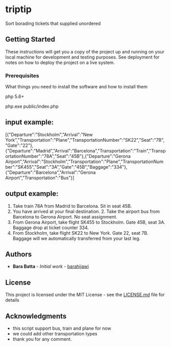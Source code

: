 # triptip

Sort borading tickets that supplied unordered

## Getting Started

These instructions will get you a copy of the project up and running on your local machine for development and testing purposes. See deployment for notes on how to deploy the project on a live system.

### Prerequisites

What things you need to install the software and how to install them

php 5.6+


php.exe public/index.php

## input example:
[{"Departure":"Stockholm","Arrival":"New York","Transportation":"Plane","TransportationNumber":"SK22","Seat":"7B","Gate":"22"},{"Departure":"Madrid","Arrival":"Barcelona","Transportation":"Train","TransportationNumber":"78A","Seat":"45B"},{"Departure":"Gerona Airport","Arrival":"Stockholm","Transportation":"Plane","TransportationNumber":"SK455","Seat":"3A","Gate":"45B","Baggage":"334"},{"Departure":"Barcelona","Arrival":"Gerona Airport","Transportation":"Bus"}]


## output example:
1. Take train 78A from Madrid to Barcelona. Sit in seat 45B.
2. You have arrived at your final destination. 2. Take the airport bus from Barcelona to Gerona Airport. No seat assignment.
3. From Gerona Airport, take flight SK455 to Stockholm. Gate 45B, seat 3A. Baggage drop at ticket counter 334.
4. From Stockholm, take flight SK22 to New York. Gate 22, seat 7B. Baggage will we automatically transferred from your last leg.

## Authors

* **Bara Batta** - *Initial work* - [barahijawi](https://github.com/barahijawi)


## License

This project is licensed under the MIT License - see the [LICENSE.md](LICENSE.md) file for details

## Acknowledgments

* this script support bus, train and plane for now
* we could add other transportation types 
* thank you for any comment.

